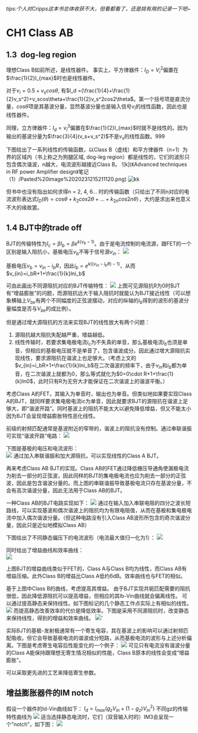 *tips:个人对Cripps这本书总体收获不大，但看都看了，还是挑有用的记录一下吧~*

# CH1 Class AB

## 1.3  dog-leg region

理想Class B如前所述，是线性器件。
事实上，平方律器件：$I_D=V_i^2$偏置在$\frac{1}{2}I_{max}$时也是线性器件。

对于$v_i=0.5+v_scos\theta$, 有$I_d =(\frac{1}{4}+\frac{1}{2}v_s^2)+v_scos\theta+\frac{1}{2}v_s^2cos2\theta$。第一个括号项是直流分量，$cos\theta$项是其基波分量，显然基波分量也是输入信号$v_i$的线性函数，因此也是线性器件。

同理，立方律器件：$I_d=v_i^3$偏置在$\frac{1}{2}I_{max}$时就不是线性的。因为输出的基波分量为$\frac{3}{4}(v_s+v_s^2)$不是$v_s$的线性函数。999

下图给出了一系列线性的传输函数，以Class B（虚线）和平方律器件（n=1）为界的区域内（书上称之为狗腿区域, dog-leg region）都是线性的，它们的波形只包含偶次谐波，n越大，电流波形越接近Class B。
![k](《Advanced techniques in RF power Amplifier design》笔记（1）/Pasted%20image%2020231215211120.png)
![kk](Pasted%20image%2020231215211125.png)

但书中也没有指出如何求得n = 2, 4, 6… 时的传输函数（只给出了不同n对应的电流波形表达式$I_D(\theta) = cos\theta+k_2cos2\theta+...+k_{2n}cos2n\theta$），大约是求出来也意义不大的缘故罢。

## 1.4 BJT中的trade off

BJT的传输特性为$I_c=\beta I_b=\beta e^{k(v_b-1)}$。由于是电流控制的电流源，跟FET的一个区别是输入阻抗小，基极电压$v_b$不等于信号源$v_{in}$：
![](Pasted%20image%2020231215211848.png)

基极电压$v_b=v_{in}-i_bR$，因此$i_b=e^{k((v_{in}-i_bR)-1)}$，从而$v_{in}=i_bR+1+\frac{1}{k}lni_b$

可由此画出不同源阻抗对应的BJT传输特性：
![](Pasted%20image%2020231215212132.png)
上图可见源阻抗R为0时BJT有“增益膨胀”的问题，而源阻抗远大于输入阻抗时就能认为BJT接近线性（可以想象横轴上$V_{be}$有两个不同幅度的正弦波摆动，对应的纵轴的$i_b$得到的波形的基波分量幅度是否与$V_{be}$的成比例）。

但是通过增大源阻抗的方法来实现BJT的线性放大有两个问题：
1. 源阻抗越大阻抗失配越严重，增益越低。
2. 线性传输时，若要求集电极电流$i_c$为不失真的单音，那么基极电流$i_b$也须是单音，但相应的基极电压就不是单音了，包含谐波成分。因此通过增大源阻抗实现线性，要求源阻抗在谐波上也足够大。（考虑上文的$v_{in}=i_bR+1+\frac{1}{k}lni_b$在二次谐波的频率下，由于$v_{in}$和$i_b$都为单音，在二次谐波上就都为0，那么等式就化为$0=0\cdot R+1+\frac{1}{k}ln0$，此时只有R为无穷大才能保证在二次谐波上的谐波平衡。）

考虑Class A的FET，其输入为单音时，输出也为单音。但类似地如果要实现Class A的BJT，就同样要求集电极电流ic为单音，因此就要求BJT的源阻抗在谐波上足够大，即“谐波开路”。同时基波上的阻抗不能太大以避免降低增益，但又不能太小因为BJT会呈现增益膨胀特性恶化线性。

前级的射频匹配通常是基波附近的窄带的，谐波上的阻抗没有控制。通过串联谐振可实现“谐波开路”电路：
![](Pasted%20image%2020231215212904.png)

下图是基极的电压和电流波形：  
![](Pasted%20image%2020231215212918.png)
通过加入串联谐振和加大源阻抗，可以实现线性的Class A BJT。

再来考虑Class AB BJT的实现。Class AB的FET通过降低栅压导通角使漏极电流为削去一部分的正弦波，因此同样的BJT的集电极电流也应为削去一部分的正弦波，因此是包含谐波分量的。而上图的串联谐振导致基极电流只存在基波分量，不会有高次谐波分量，因此无法用于Class AB的BJT。

一种Class AB的BJT电路实现如下：
![](Pasted%20image%2020231215213448.png)
通过在输入加入串联电阻的四分之波长短路线，可以实现基波和偶次谐波上的阻抗均为有限电阻值，从而在基极和集电极电流中加入偶次谐波分量。（但这种电路没有引入Class AB波形所包含的奇次谐波分量，因此只是近似地模拟Class AB）

下图给出了不同静态偏压下的电流波形（电流最大值归一化为1）：
![](Pasted%20image%2020231215213720.png)

同时给出了增益曲线和效率曲线：  
![](Pasted%20image%2020231215213725.png)

上图BJT的增益曲线类似于FET的，Class A与Class B均为线性，而Class AB有增益压缩。此外Class B的增益比Class A低约6dB。效率曲线也与FET的相似。

基于上图中Class B的曲线，考虑提高其增益。
由于BJT实现共轭匹配需要的阻抗很低，因此降低源阻抗可以提高增益，但相应的其Ib-Vin曲线就会偏离线性。
可以通过提高静态来保持线性。如下图标记的几个静态工作点实际上有相似的线性。
![](Pasted%20image%2020231215214105.png)
而提高静态改善效率的代价是降低效率。下图是采用不同源阻抗时，改变静态来保持线性，得到的增益和效率曲线。
![](Pasted%20image%2020231215214438.png)‘

实际BJT的基极-发射极通常有一个寄生电容，其在基波上的影响可以通过射频匹配吸收。但它会导致基极电流的谐波成分短路，从而基极电流的波形与上述分析偏离。下图是考虑寄生电容后性能变化的一个例子：
![](Pasted%20image%2020231215214354.png)
可见只有电流没有谐波分量的Class A能保持跟理想无寄生情况相似的性能，Class B原本的线性会变成“增益膨胀”。

可以采取更先进的工艺来降低寄生参数。                                                      

## 增益膨胀器件的IM notch

假设一个器件的Id-Vin曲线如下：
$I_d= I_{max}(g_zV_{in}+(1-g_z)V_{in}^2)$
不同gz的传输特性曲线为
![](Pasted%20image%2020231215214903.png)
适当选择静态电流时，它们（双音输入时的）IM3会呈现一个”notch”，如下图：
![](Pasted%20image%2020231215214908.png)